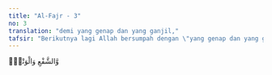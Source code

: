 ```yaml
---
title: "Al-Fajr - 3"
no: 3
translation: "demi yang genap dan yang ganjil,"
tafsir: "Berikutnya lagi Allah bersumpah dengan \"yang genap dan yang ganjil\". \"Yang genap adalah yaumun-nahr di atas, yaitu tanggal 10 Zulhijah, dan \"yang ganjil\" adalah hari 'Arafah, yaitu tanggal 9 Zulhijah. Itu adalah hari-hari yang dimuliakan juga. Tanggal 9 Zulhijah adalah hari wukuf di 'Arafah, yaitu hari dimulainya ibadah haji, dan tanggal 10 Zulhijah adalah hari mulai penyembelihan hewan kurban."
---
```


وَّالشَّفْعِ وَالْوَتْرِۙ
